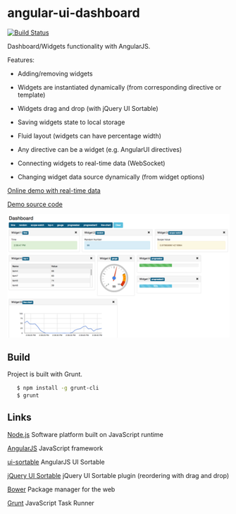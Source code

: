 angular-ui-dashboard
=================

[![Build Status](https://travis-ci.org/nickholub/angular-ui-dashboard.svg?branch=master)](https://travis-ci.org/nickholub/angular-ui-dashboard)

Dashboard/Widgets functionality with AngularJS.

 Features:

 - Adding/removing widgets

 - Widgets are instantiated dynamically (from corresponding directive or template)

 - Widgets drag and drop (with jQuery UI Sortable)

 - Saving widgets state to local storage

 - Fluid layout (widgets can have percentage width)

 - Any directive can be a widget (e.g. AngularUI directives)

 - Connecting widgets to real-time data (WebSocket)

 - Changing widget data source dynamically (from widget options)

[Online demo with real-time data](http://nickholub.github.io/angular-dashboard-app)

[Demo source code](https://github.com/nickholub/angular-dashboard-app)

![AngularJS Dashboard](docs/AngularJSDashboard.png "AngularJS Dashboard")

## Build

 Project is built with Grunt.

 ``` bash
    $ npm install -g grunt-cli
    $ grunt
 ```

## Links

[Node.js](http://nodejs.org/) Software platform built on JavaScript runtime

[AngularJS](http://angularjs.org/) JavaScript framework

[ui-sortable](https://github.com/angular-ui/ui-sortable) AngularJS UI Sortable

[jQuery UI Sortable](http://jqueryui.com/sortable/) jQuery UI Sortable plugin (reordering with drag and drop)

[Bower](http://bower.io/) Package manager for the web

[Grunt](http://gruntjs.com/) JavaScript Task Runner